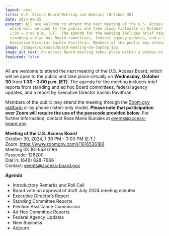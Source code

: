 ```yaml
---
layout: post
title: U.S. Access Board Meeting and Webcast (October 30)
date: 2024-09-25
excerpt: All are welcome to attend the next meeting of the U.S. Access Board,
  which will be open to the public and take place virtually on October 30 from
  1:30 – 3:00 p.m. (ET). The agenda for the meeting includes brief reports from
  standing and ad hoc Board committees, federal agency updates, and a report by
  Executive Director Sachin Pavithran. Members of the public may attend the meeting through the Zoom.gov platform or by phone (listen-only mode). Please note that . . .
image: /images/uploads/board-meeting-on-laptop.jpg
image_alt_text: An Access Board meeting takes place within a window on the screen of a laptop.
featured: false
---
```

All are welcome to attend the next meeting of the U.S. Access Board, which will be open to the public and take place virtually on **Wednesday, October 30** from **1:30 – 3:00 p.m. (ET)**. The agenda for the meeting includes brief reports from standing and ad hoc Board committees, federal agency updates, and a report by Executive Director Sachin Pavithran.

Members of the public may attend the meeting through the [Zoom.gov platform](https://www.zoomgov.com/j/1616536186) or by phone (listen-only mode). **Please note that participation over Zoom will require the use of the passcode provided below**. For further information, contact Rose Marie Bunales at [events@access-board.gov](mailto:events@access-board.gov).

**Meeting of the U.S. Access Board**\
October 30, 2024, 1:30 PM – 3:00 PM (E.T.)\
Zoom: <https://www.zoomgov.com/j/1616536186>\
Meeting ID: 161 653 6186\
Passcode: 128200\
Dial in: (646) 828-7666\
Contact: [events@access-board.gov](mailto:events@access-board.gov)

_**Agenda**_
* Introductory Remarks and Roll Call
* Board vote on approval of draft July 2024 meeting minutes
* Executive Director’s Report
* Standing Committee Reports
* Election Assistance Commission
* Ad Hoc Committee Reports
* Federal Agency Updates
* New Business
* Adjourn
